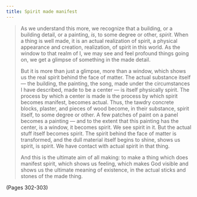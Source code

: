 ```yaml
---
title: Spirit made manifest
---
```


> As we understand this more, we recognize that a building, or a building detail, or a painting, *is*, to some degree or other, *spirit*. When a thing is well made, it is an actual realization of spirit, a physical appearance and creation, realization, of spirit in this world. As the window to that realm of I, we may see and feel profound things going on, we get a glimpse of something in the made detail.
> 
> But it is more than just a glimpse, more than a window, which shows us the real spirit behind the face of matter. The actual substance itself — the building, the painting, the song, made under the circumstances I have described, made to be a center — is itself physically spirit. The process by which a center is made is the process by which spirit becomes manifest, becomes actual. Thus, the tawdry concrete blocks, plaster, and pieces of wood become, in their substance, spirit itself, to some degree or other. A few patches of paint on a panel becomes a painting — and to the extent that this painting has the center, is a window, it becomes spirit. We see spirit in it. But the actual stuff itself becomes spirit. The spirit behind the face of matter is transformed, and the dull material itself begins to shine, shows us spirit, is spirit. We have contact with actual spirit in that thing.
> 
> And this is the ultimate aim of all making: to make a thing which does manifest spirit, which shows us feeling, which makes God visible and shows us the ultimate meaning of existence, in the actual sticks and stones of the made thing.

(Pages 302-303)